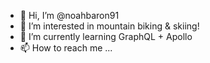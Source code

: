 - 👋 Hi, I’m @noahbaron91
- 👀 I’m interested in mountain biking & skiing!
- 🌱 I’m currently learning GraphQL + Apollo
- 📫 How to reach me ...

<!---
noahbaron91/noahbaron91 is a ✨ special ✨ repository because its `README.md` (this file) appears on your GitHub profile.
You can click the Preview link to take a look at your changes.
--->
